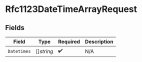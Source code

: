# Rfc1123DateTimeArrayRequest


## Fields

| Field              | Type               | Required           | Description        |
| ------------------ | ------------------ | ------------------ | ------------------ |
| `Datetimes`        | []*string*         | :heavy_check_mark: | N/A                |